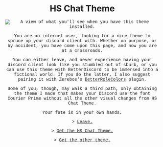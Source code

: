 <!DOCTYPE html>
<html>
<link rel="stylesheet" href="readme.css">
  <h1 align=center>HS Chat Theme</h1>
  </head>
  <body>
   <div align=center style="font-family:courier;"><img src="https://i.imgur.com/YNrFDIE.png" alt="A view of what you'll see when you have this theme installed.">
     <p>You are an internet user, looking for a nice theme to spruce up your discord client with. Whether on purpose, or by accident, you have come upon this page, and now you are at a crossroads.</p> 
     <p>You can either leave, and never experience having your discord client look like you stumbled out of sburb, or you can use this theme with BetterDiscord to be immersed into a fictional world. If you do the latter, I also suggest pairing it with Zerebos's <a href="https://betterdiscord.app/plugin/BetterRoleColors">BetterRoleColors</a> plugin.</p>
     <p>Some of you, though, may walk a third path, only obtaining the theme I made that makes your Discord use the font Courier Prime without all the other visual changes from HS Chat Theme.</p>
     <p>Your fate is in your own hands.</p>
     <p>> <a href="https://github.com">Leave.</a></p>
     <p>> <a href="https://github.com/Fungustober/HS-Chat-Theme/archive/refs/heads/main.zip">Get the HS Chat Theme.</a></p>
     <p>> <a href="https://github.com/Fungustober/DisCourierPrime">Get the other theme.</a></p>
   </div>
  </body>
